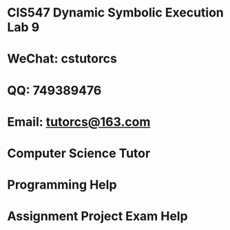 # CIS547 Dynamic Symbolic Execution Lab 9
# WeChat: cstutorcs

# QQ: 749389476

# Email: tutorcs@163.com

# Computer Science Tutor

# Programming Help

# Assignment Project Exam Help
